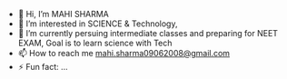 - 👋 Hi, I’m MAHI SHARMA
- 👀 I’m interested in SCIENCE & Technology, 
- 🌱 I’m currently persuing intermediate classes and preparing for NEET EXAM, Goal is to learn science with Tech
- 📫 How to reach me mahi.sharma09062008@gmail.com
- ⚡ Fun fact: ...

<!---
mahi09062008/mahi09062008 is a ✨ special ✨ repository because its `README.md` (this file) appears on your GitHub profile.
You can click the Preview link to take a look at your changes.
--->
